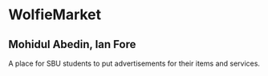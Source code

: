# WolfieMarket 
## Mohidul Abedin, Ian Fore
A place for SBU students to put advertisements for their items and services. 
